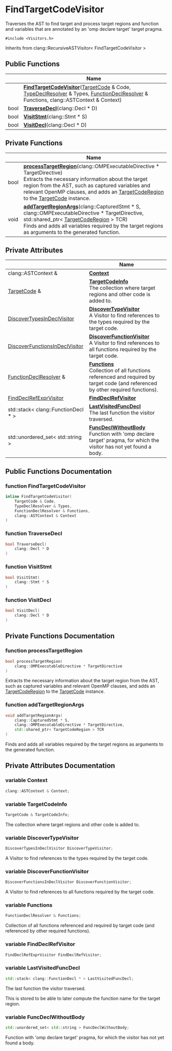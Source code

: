 # FindTargetCodeVisitor



Traverses the AST to find target and process target regions and function and variables that are annotated by an 'omp declare target' target pragma.


`#include <Visitors.h>`

Inherits from clang::RecursiveASTVisitor< FindTargetCodeVisitor >

## Public Functions

|                | Name           |
| -------------- | -------------- |
| | **[FindTargetCodeVisitor](../Classes/classFindTargetCodeVisitor.md#function-findtargetcodevisitor)**([TargetCode](../Classes/classTargetCode.md) & Code, [TypeDeclResolver](../Classes/classTypeDeclResolver.md) & Types, [FunctionDeclResolver](../Classes/classFunctionDeclResolver.md) & Functions, clang::ASTContext & Context) |
| bool | **[TraverseDecl](../Classes/classFindTargetCodeVisitor.md#function-traversedecl)**(clang::Decl * D) |
| bool | **[VisitStmt](../Classes/classFindTargetCodeVisitor.md#function-visitstmt)**(clang::Stmt * S) |
| bool | **[VisitDecl](../Classes/classFindTargetCodeVisitor.md#function-visitdecl)**(clang::Decl * D) |

## Private Functions

|                | Name           |
| -------------- | -------------- |
| bool | **[processTargetRegion](../Classes/classFindTargetCodeVisitor.md#function-processtargetregion)**(clang::OMPExecutableDirective * TargetDirective)<br>Extracts the necessary information about the target region from the AST, such as captured variables and relevant OpenMP clauses, and adds an [TargetCodeRegion](../Classes/classTargetCodeRegion.md) to the [TargetCode](../Classes/classTargetCode.md) instance.  |
| void | **[addTargetRegionArgs](../Classes/classFindTargetCodeVisitor.md#function-addtargetregionargs)**(clang::CapturedStmt * S, clang::OMPExecutableDirective * TargetDirective, std::shared_ptr< [TargetCodeRegion](../Classes/classTargetCodeRegion.md) > TCR)<br>Finds and adds all variables required by the target regions as arguments to the generated function.  |

## Private Attributes

|                | Name           |
| -------------- | -------------- |
| clang::ASTContext & | **[Context](../Classes/classFindTargetCodeVisitor.md#variable-context)**  |
| [TargetCode](../Classes/classTargetCode.md) & | **[TargetCodeInfo](../Classes/classFindTargetCodeVisitor.md#variable-targetcodeinfo)** <br>The collection where target regions and other code is added to.  |
| [DiscoverTypesInDeclVisitor](../Classes/classDiscoverTypesInDeclVisitor.md) | **[DiscoverTypeVisitor](../Classes/classFindTargetCodeVisitor.md#variable-discovertypevisitor)** <br>A Visitor to find references to the types required by the target code.  |
| [DiscoverFunctionsInDeclVisitor](../Classes/classDiscoverFunctionsInDeclVisitor.md) | **[DiscoverFunctionVisitor](../Classes/classFindTargetCodeVisitor.md#variable-discoverfunctionvisitor)** <br>A Visitor to find references to all functions required by the target code.  |
| [FunctionDeclResolver](../Classes/classFunctionDeclResolver.md) & | **[Functions](../Classes/classFindTargetCodeVisitor.md#variable-functions)** <br>Collection of all functions referenced and required by target code (and referenced by other required functions).  |
| [FindDeclRefExprVisitor](../Classes/classFindDeclRefExprVisitor.md) | **[FindDeclRefVisitor](../Classes/classFindTargetCodeVisitor.md#variable-finddeclrefvisitor)**  |
| std::stack< clang::FunctionDecl * > | **[LastVisitedFuncDecl](../Classes/classFindTargetCodeVisitor.md#variable-lastvisitedfuncdecl)** <br>The last function the visitor traversed.  |
| std::unordered_set< std::string > | **[FuncDeclWithoutBody](../Classes/classFindTargetCodeVisitor.md#variable-funcdeclwithoutbody)** <br>Function with 'omp declare target' pragma, for which the visitor has not yet found a body.  |

## Public Functions Documentation

### function FindTargetCodeVisitor

```cpp linenums="1"
inline FindTargetCodeVisitor(
    TargetCode & Code,
    TypeDeclResolver & Types,
    FunctionDeclResolver & Functions,
    clang::ASTContext & Context
)
```


### function TraverseDecl

```cpp linenums="1"
bool TraverseDecl(
    clang::Decl * D
)
```


### function VisitStmt

```cpp linenums="1"
bool VisitStmt(
    clang::Stmt * S
)
```


### function VisitDecl

```cpp linenums="1"
bool VisitDecl(
    clang::Decl * D
)
```


## Private Functions Documentation

### function processTargetRegion

```cpp linenums="1"
bool processTargetRegion(
    clang::OMPExecutableDirective * TargetDirective
)
```

Extracts the necessary information about the target region from the AST, such as captured variables and relevant OpenMP clauses, and adds an [TargetCodeRegion](../Classes/classTargetCodeRegion.md) to the [TargetCode](../Classes/classTargetCode.md) instance.

### function addTargetRegionArgs

```cpp linenums="1"
void addTargetRegionArgs(
    clang::CapturedStmt * S,
    clang::OMPExecutableDirective * TargetDirective,
    std::shared_ptr< TargetCodeRegion > TCR
)
```

Finds and adds all variables required by the target regions as arguments to the generated function.

## Private Attributes Documentation

### variable Context

```cpp linenums="1"
clang::ASTContext & Context;
```


### variable TargetCodeInfo

```cpp linenums="1"
TargetCode & TargetCodeInfo;
```

The collection where target regions and other code is added to.

### variable DiscoverTypeVisitor

```cpp linenums="1"
DiscoverTypesInDeclVisitor DiscoverTypeVisitor;
```

A Visitor to find references to the types required by the target code.

### variable DiscoverFunctionVisitor

```cpp linenums="1"
DiscoverFunctionsInDeclVisitor DiscoverFunctionVisitor;
```

A Visitor to find references to all functions required by the target code.

### variable Functions

```cpp linenums="1"
FunctionDeclResolver & Functions;
```

Collection of all functions referenced and required by target code (and referenced by other required functions).

### variable FindDeclRefVisitor

```cpp linenums="1"
FindDeclRefExprVisitor FindDeclRefVisitor;
```


### variable LastVisitedFuncDecl

```cpp linenums="1"
std::stack< clang::FunctionDecl * > LastVisitedFuncDecl;
```

The last function the visitor traversed.

This is stored to be able to later compute the function name for the target region.


### variable FuncDeclWithoutBody

```cpp linenums="1"
std::unordered_set< std::string > FuncDeclWithoutBody;
```

Function with 'omp declare target' pragma, for which the visitor has not yet found a body.

